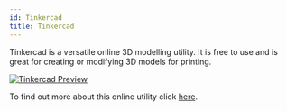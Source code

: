 ```yaml
---
id: Tinkercad
title: Tinkercad
---
```


Tinkercad is a versatile online 3D modelling utility. It is free to use and is great for creating or modifying 3D models for printing.

[<img alt="Tinkercad Preview" src="/img/Tinkercad.png" />](https://www.tinkercad.com)

To find out more about this online utility click [here](https://www.tinkercad.com).
